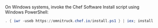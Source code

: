 On Windows systems, invoke the Chef Software Install script using
Windows PowerShell:

```powershell
. { iwr -useb https://omnitruck.chef.io/install.ps1 } | iex; install
```
